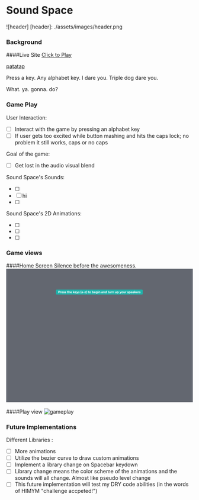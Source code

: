 # Sound Space

![header]
[header]: ./assets/images/header.png

### Background
####Live Site
[Click to Play](https://iamsammak.github.io/soundspace/)

[patatap](http://www.patatap.com/)

Press a key. Any alphabet key. I dare you. Triple dog dare you.

What. ya. gonna. do?

### Game Play

User Interaction:

- [ ] Interact with the game by pressing an alphabet key
- [ ] If user gets too excited while button mashing and hits the caps lock; no problem it still works, caps or no caps

Goal of the game:

- [ ] Get lost in the audio visual blend

Sound Space's Sounds:

- [ ]
- [ ] hi
- [ ]

Sound Space's 2D Animations:

- [ ]
- [ ]
- [ ]


### Game views

####Home Screen
Silence before the awesomeness.
![homepage]

####Play view
![gameplay]

[homepage]: ./assets/images/homepage.png
[gameplay]: ./assets/images/animations.gif
[paused]: ./icons/paused.png
[winner]: ./icons/winner.png

### Future Implementations

Different Libraries :

- [ ] More animations
- [ ] Utilize the bezier curve to draw custom animations
- [ ] Implement a library change on Spacebar keydown
- [ ] Library change means the color scheme of the animations and the sounds will all change. Almost like pseudo level change
- [ ] This future implementation will test my DRY code abilities (in the words of HIMYM "challenge accpeted!")
